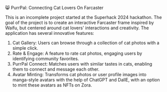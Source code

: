 😸 PurrPal: Connecting Cat Lovers On Farcaster 

This is an incomplete project started at the Superhack 2024 hackathon.
The goal of the project is to create an interactive Farcaster frame inspired by Waifu, but centered around cat lovers' interactions and creativity. The application has several innovative features: 
1) Cat Gallery: Users can browse through a collection of cat photos with a simple click.
2) Rate & Engage: A feature to rate cat photos, engaging users by identifying community favorites.
3) PurrPal Connect: Matches users with similar tastes in cats, enabling them to connect and message each other.
4) Avatar Minting: Transforms cat photos or user profile images into manga-style avatars with the help of ChatGPT and DallE, with an option to mint these avatars as NFTs on Zora.

